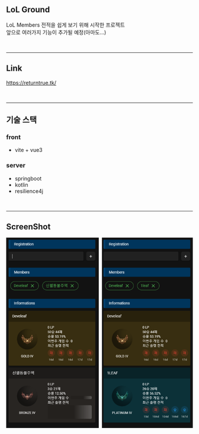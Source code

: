 ## LoL Ground
LoL Members 전적을 쉽게 보기 위해 시작한 프로젝트  
앞으로 여러가지 기능이 추가될 예정(아마도...)

<br/>

---
## Link
https://returntrue.tk/

<br/>

---
## 기술 스택
### front
* vite + vue3
### server
* springboot
* kotlin
* resilience4j

<br/>

---
## ScreenShot
![](./docs/images/screen01.PNG)
